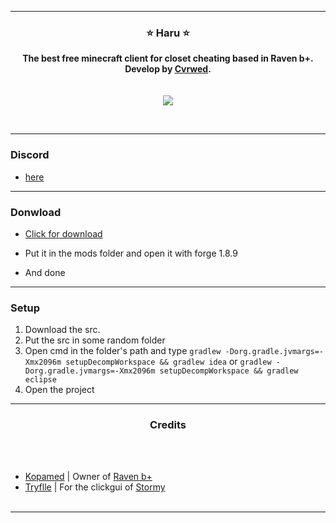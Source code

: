 -----
### <p align="center">⭐ Haru ⭐</p>

<p align="center">
<strong>
The best free minecraft client for closet cheating based in Raven b+.
<br>Develop by <a href="https://github.com/Cvrwed">Cvrwed</a>.
<br><br><br>
</strong>
<img src="https://i.imgur.com/x7SwdFN.png">
</p>
<br>

-----
### Discord
- [here](https://discord.com/invite/haru-client)
-----

### Donwload
- [Click for download](https://github.com/Cvrwed/Haru/releases/latest) 

- Put it in the mods folder and open it with forge 1.8.9
- And done <br>

-----

### Setup
1. Download the src.
2. Put the src in some random folder
3. Open cmd in the folder's path and type ``gradlew -Dorg.gradle.jvmargs=-Xmx2096m setupDecompWorkspace && gradlew idea`` or ``gradlew -Dorg.gradle.jvmargs=-Xmx2096m setupDecompWorkspace && gradlew eclipse``
4. Open the project

-----
  
### <p align="center"> Credits </p>

<br><br>
* [Kopamed](https://github.com/Kopamed/) | Owner of [Raven b+](https://github.com/Kopamed/Raven-bPLUS)
* [Tryflle](https://github.com/Tryflle/) | For the clickgui of [Stormy](https://github.com/Tryflle/stormy)
<br><br>
-----
